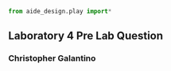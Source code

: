 ```python
from aide_design.play import*
```

## Laboratory 4 Pre Lab Question
### Christopher Galantino
